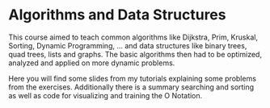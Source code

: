 # Algorithms and Data Structures

This course aimed to teach common algorithms like Dijkstra, Prim, Kruskal, Sorting, Dynamic Programming, ... and data structures like binary trees, quad trees, lists and graphs.
The basic algorithms then had to be optimized, analyzed and applied on more dynamic problems.

Here you will find some slides from my tutorials explaining some problems from the exercises.
Additionally there is a summary searching and sorting as well as code for visualizing and training the O Notation.